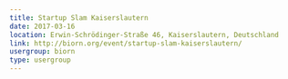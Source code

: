 ```yaml
---
title: Startup Slam Kaiserslautern
date: 2017-03-16
location: Erwin-Schrödinger-Straße 46, Kaiserslautern, Deutschland
link: http://biorn.org/event/startup-slam-kaiserslautern/
usergroup: biorn
type: usergroup
---
```

